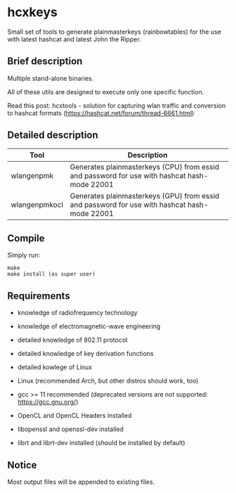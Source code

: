 hcxkeys
==============

Small set of tools to generate plainmasterkeys (rainbowtables) for the use with latest hashcat and latest John the Ripper.


Brief description
--------------

Multiple stand-alone binaries.

All of these utils are designed to execute only one specific function.

Read this post: hcxtools - solution for capturing wlan traffic and conversion to hashcat formats (https://hashcat.net/forum/thread-6661.html)


Detailed description
--------------

| Tool           | Description                                                                                          |
| -------------- | ---------------------------------------------------------------------------------------------------- |
| wlangenpmk     | Generates plainmasterkeys (CPU) from essid and password for use with hashcat hash-mode 22001         |
| wlangenpmkocl  | Generates plainmasterkeys (GPU) from essid and password for use with hashcat hash-mode 22001         |


Compile
--------------

Simply run:

```
make
make install (as super user)
```


Requirements
--------------

* knowledge of radiofrequency technology

* knowledge of electromagnetic-wave engineering

* detailed knowledge of 802.11 protocol

* detailed knowledge of key derivation functions

* detailed kowlege of Linux

* Linux (recommended Arch, but other distros should work, too)

* gcc >= 11 recommended (deprecated versions are not supported: https://gcc.gnu.org/)

* OpenCL and OpenCL Headers installed

* libopenssl and openssl-dev installed

* librt and librt-dev installed (should be installed by default)


Notice
--------------

Most output files will be appended to existing files.


